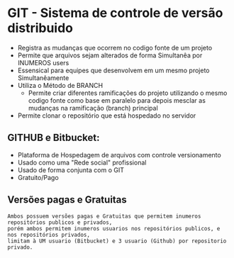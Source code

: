 # GIT - Sistema de controle de versão distribuido


* Registra as mudanças que ocorrem  no codigo fonte de um projeto  
* Permite que arquivos sejam alterados de forma Simultanêa por INUMEROS users
* Essensical para equipes que desenvolvem em um mesmo projeto Simultanêamente
* Utiliza o Método de BRANCH
  * Permite criar diferentes ramificações do projeto utilizando o mesmo codigo fonte
        como base em paralelo para depois mesclar as mudanças na ramificação (branch) principal
* Permite clonar o repositório que está hospedado no servidor 
 
## GITHUB e Bitbucket:
* Plataforma de Hospedagem de arquivos com controle versionamento
* Usado como uma "Rede social" profissional
* Usado de forma conjunta com o GIT
* Gratuito/Pago


## Versões pagas e Gratuitas
    
    Ambos possuem versões pagas e Gratuitas que permitem inumeros repositórios publicos e privados,
    porém ambos permitem inumeros usuarios nos repositórios publicos, e nos repositórios privados,
    limitam à UM usuario (Bitbucket) e 3 usuario (Github) por repositorio privado.
